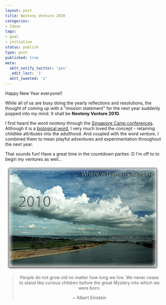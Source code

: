 ```yaml
---
layout: post
title: Neoteny Venture 2010
categories:
- Ideas
tags:
- goal
- initiative
status: publish
type: post
published: true
meta:
  aktt_notify_twitter: 'yes'
  _edit_last: '1'
  aktt_tweeted: '1'
---
```

Happy New Year everyone!!

While all of us are busy doing the yearly reflections and resolutions, the thought of coming up with a "mission statement" for the next year suddenly popped into my mind. It shall be <strong>Neoteny Venture 2010</strong>.

I first heard the word <em>neoteny</em> through the <a href="http://nsc1.neotenylabs.com/">Singapore Camp conferences</a>. Although it is a <a href="http://en.wikipedia.org/wiki/Neoteny">biological word</a>, I very much loved the concept - retaining childlike attributes into the adulthood. And coupled with the word <em>venture</em>, I combined them to mean playful adventures and experimentation throughout the next year.

That sounds fun! Have a great time in the countdown parties :D I'm off to to begin my ventures as well...

<img class="aligncenter size-full wp-image-594" src="/img/neoteny-venture-2010.jpg" alt="" />
<blockquote>
<p style="text-align: center;">People do not grow old no matter how long we live. We never cease to stand like curious children before the great Mystery into which we were born.</p>
<p style="text-align: center;">~ Albert Einstein</p>
</blockquote>

